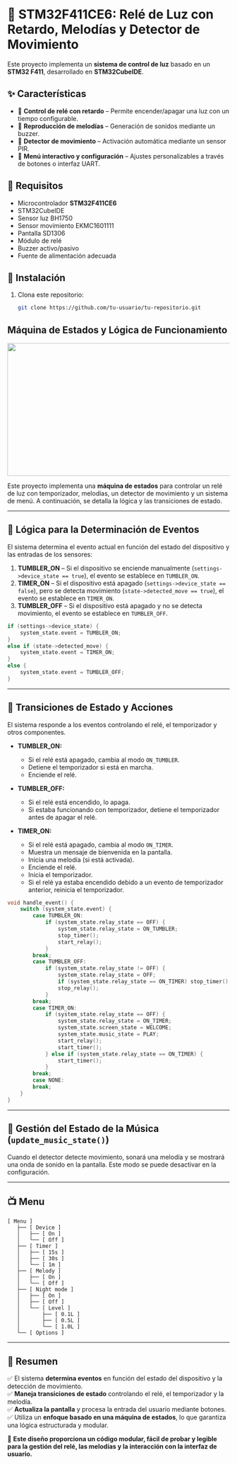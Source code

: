 # 🌟 STM32F411CE6: Relé de Luz con Retardo, Melodías y Detector de Movimiento  

Este proyecto implementa un **sistema de control de luz** basado en un **STM32 F411**, desarrollado en **STM32CubeIDE**.  

## ✨ Características  
- 🔹 **Control de relé con retardo** – Permite encender/apagar una luz con un tiempo configurable.  
- 🔹 **Reproducción de melodías** – Generación de sonidos mediante un buzzer.  
- 🔹 **Detector de movimiento** – Activación automática mediante un sensor PIR.  
- 🔹 **Menú interactivo y configuración** – Ajustes personalizables a través de botones o interfaz UART.  

## 📜 Requisitos  
- Microcontrolador **STM32F411CE6**  
- STM32CubeIDE  
- Sensor luz BH1750
- Sensor movimiento EKMC1601111
- Pantalla SD1306
- Módulo de relé  
- Buzzer activo/pasivo  
- Fuente de alimentación adecuada  

## 🔧 Instalación  
1. Clona este repositorio:  
   ```sh
   git clone https://github.com/tu-usuario/tu-repositorio.git


## Máquina de Estados y Lógica de Funcionamiento

<img height="300" src="./stmachine.png" width="700"/>

Este proyecto implementa una **máquina de estados** para controlar un relé de luz con temporizador, melodías, un detector de movimiento y un sistema de menú. A continuación, se detalla la lógica y las transiciones de estado.

---

## 🔄 Lógica para la Determinación de Eventos  
El sistema determina el evento actual en función del estado del dispositivo y las entradas de los sensores:

1. **TUMBLER_ON** – Si el dispositivo se enciende manualmente (`settings->device_state == true`), el evento se establece en `TUMBLER_ON`.
2. **TIMER_ON** – Si el dispositivo está apagado (`settings->device_state == false`), pero se detecta movimiento (`state->detected_move == true`), el evento se establece en `TIMER_ON`.
3. **TUMBLER_OFF** – Si el dispositivo está apagado y no se detecta movimiento, el evento se establece en `TUMBLER_OFF`.

```c
if (settings->device_state) {		
	system_state.event = TUMBLER_ON;
} 
else if (state->detected_move) { 
	system_state.event = TIMER_ON;
}	
else {
	system_state.event = TUMBLER_OFF;
}
```

---

## 🔧 Transiciones de Estado y Acciones  

El sistema responde a los eventos controlando el relé, el temporizador y otros componentes.

- **TUMBLER_ON:**  
  - Si el relé está apagado, cambia al modo `ON_TUMBLER`.
  - Detiene el temporizador si está en marcha.
  - Enciende el relé.

- **TUMBLER_OFF:**  
  - Si el relé está encendido, lo apaga.
  - Si estaba funcionando con temporizador, detiene el temporizador antes de apagar el relé.

- **TIMER_ON:**  
  - Si el relé está apagado, cambia al modo `ON_TIMER`.
  - Muestra un mensaje de bienvenida en la pantalla.
  - Inicia una melodía (si está activada).
  - Enciende el relé.
  - Inicia el temporizador.
  - Si el relé ya estaba encendido debido a un evento de temporizador anterior, reinicia el temporizador.

```c
void handle_event() {
    switch (system_state.event) {
        case TUMBLER_ON:
            if (system_state.relay_state == OFF) {
                system_state.relay_state = ON_TUMBLER;
                stop_timer();
                start_relay();
            }
        break;
        case TUMBLER_OFF:
            if (system_state.relay_state != OFF) {
                system_state.relay_state = OFF;
                if (system_state.relay_state == ON_TIMER) stop_timer();
                stop_relay();
            }
        break;
        case TIMER_ON:
            if (system_state.relay_state == OFF) {
                system_state.relay_state = ON_TIMER;
                system_state.screen_state = WELCOME;
                system_state.music_state = PLAY;
                start_relay();
                start_timer();
            } else if (system_state.relay_state == ON_TIMER) {
                start_timer();
            }
        break;
        case NONE:
        break;
    }
}
```

---

## 🎵 Gestión del Estado de la Música (`update_music_state()`)

Cuando el detector detecte movimiento, sonará una melodía y se mostrará una onda de sonido en la pantalla. Este modo se puede desactivar en la configuración.

---

## 📺 Menu

```
[ Menu ]
   ├── [ Device ]
   │   ├── [ On ]
   │   └── [ Off ]
   ├── [ Timer ]
   │   ├── [ 15s ]
   │   ├── [ 30s ]
   │   └── [ 1m ]
   ├── [ Melody ]
   │   ├── [ On ]
   │   └── [ Off ]
   ├── [ Night mode ]
   │   ├── [ On ]
   │   ├── [ Off ]
   │   └── [ Level ]
   │       ├── [ 0.1L ]
   │       ├── [ 0.5L ]
   │       └── [ 1.0L ]
   └── [ Options ]

```

---

## 📌 Resumen  
✅ El sistema **determina eventos** en función del estado del dispositivo y la detección de movimiento.  
✅ **Maneja transiciones de estado** controlando el relé, el temporizador y la melodía.  
✅ **Actualiza la pantalla** y procesa la entrada del usuario mediante botones.  
✅ Utiliza un **enfoque basado en una máquina de estados**, lo que garantiza una lógica estructurada y modular.  

🎯 **Este diseño proporciona un código modular, fácil de probar y legible para la gestión del relé, las melodías y la interacción con la interfaz de usuario.**  
